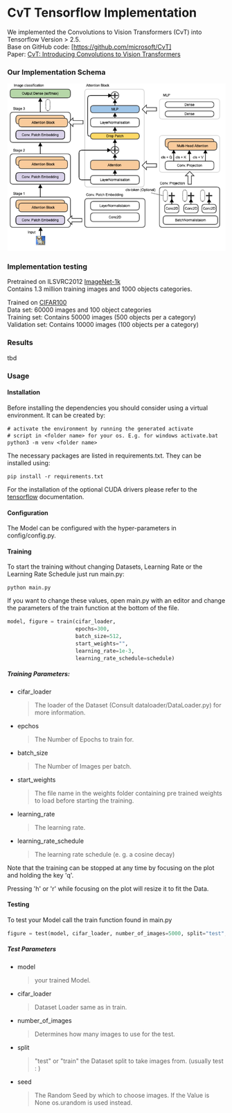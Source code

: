 # CvT Tensorflow Implementation 
We implemented the Convolutions to Vision Transformers (CvT) into Tensorflow Version > 2.5.   
Base on GitHub code: [https://github.com/microsoft/CvT]   
Paper: [CvT: Introducing Convolutions to Vision Transformers](https://arxiv.org/abs/2103.15808)

### Our Implementation Schema 
![](cvtSchema.png "CvT Schema")

### Implementation testing 
Pretrained on ILSVRC2012 [ImageNet-1k](https://www.google.com)  
Contains 1.3 million training images and 1000 objects categories.     

Trained on [CIFAR100](https://www.cs.toronto.edu/~kriz/cifar.html)  
Data set: 60000 images and 100 object categories  
Training set: Contains 50000 images (500 objects per a category)   
Validation set: Contains 10000 images (100 objects per a category) 

### Results 
tbd

### Usage

#### Installation

Before installing the dependencies you should consider using a virtual environment. It can be created by: 

```shell
# activate the environment by running the generated activate
# script in <folder name> for your os. E.g. for windows activate.bat
python3 -m venv <folder name>
```

The necessary packages are listed in requirements.txt.
They can be installed using:

```shell
pip install -r requirements.txt
```

For the installation of the optional CUDA drivers please refer to the [tensorflow](https://www.tensorflow.org/install/gpu) documentation.

#### Configuration 

The Model can be configured with the hyper-parameters in config/config.py.

#### Training

To start the training without changing Datasets, Learning Rate or the Learning Rate Schedule just run main.py:

```shell
python main.py 
``` 

If you want to change these values, open main.py with an editor and change the parameters of the train function at the bottom of the file. 

```python
model, figure = train(cifar_loader,
                      epochs=300,
                      batch_size=512,
                      start_weights="",
                      learning_rate=1e-3,
                      learning_rate_schedule=schedule)
``` 

##### Training Parameters: 

 - cifar_loader  
   > The loader of the Dataset (Consult dataloader/DataLoader.py) for more information.
 
 - epchos
   > The Number of Epochs to train for.

 - batch_size 
   > The Number of Images per batch.
 
 - start_weights 
   > The file name in the weights folder containing pre trained weights to load before starting the training.
 
 - learning_rate
   > The learning rate.
 
 - learning_rate_schedule
   > The learning rate schedule (e. g. a cosine decay)
 
Note that the training can be stopped at any time by focusing on the plot and holding the key 'q'.

Pressing 'h' or 'r' while focusing on the plot will resize it to fit the Data.


#### Testing

To test your Model call the train function found in main.py

```python
figure = test(model, cifar_loader, number_of_images=5000, split="test", seed=None)
```

##### Test Parameters

 - model
   > your trained Model.
 
 - cifar_loader
   > Dataset Loader same as in train.
 
 - number_of_images
   > Determines how many images to use for the test.
 
 - split
   > "test" or "train" the Dataset split to take images from. (usually test : )

 - seed
   > The Random Seed by which to choose images. If the Value is None os.urandom is used instead.
